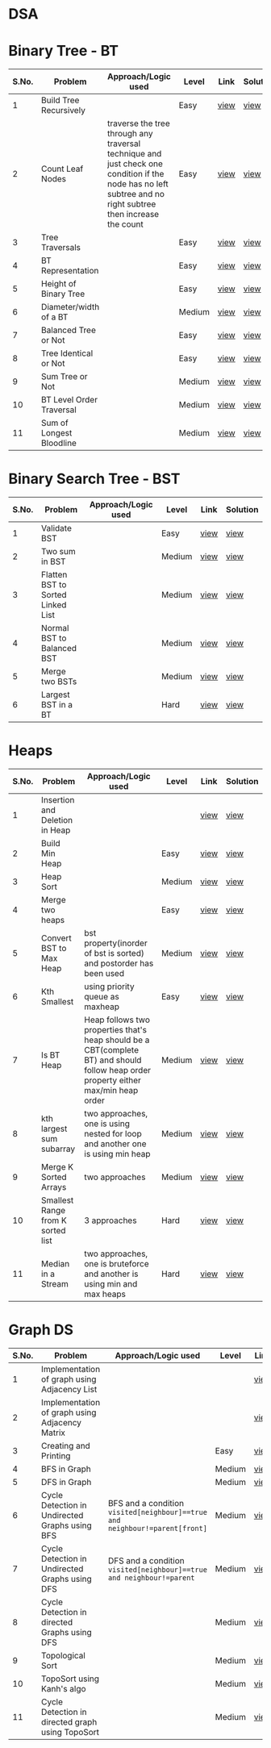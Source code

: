 # DSA

# Binary Tree - BT
S.No. | Problem | Approach/Logic used | Level | Link | Solution |
------|---------|---------------------|-------|------|----------|
1 | Build Tree Recursively  |  | Easy | [view](link) | [view](https://github.com/rishav197/DSA/blob/main/BinaryTree/BuildTree-recursive.cpp) 
2 | Count Leaf Nodes  | traverse the tree through any traversal technique and just check one condition if the node has no left subtree and no right subtree then increase the count | Easy | [view](https://www.naukri.com/code360/problems/count-leaf-nodes_893055?source=youtube&campaign=LoveBabbar_Codestudio&utm_source=youtube&utm_medium=affiliate&utm_campaign=LoveBabbar_Codestudio) | [view](https://github.com/rishav197/DSA/blob/main/BinaryTree/count-leaf-nodes.cpp) 
3 | Tree Traversals |  | Easy | [view](https://www.naukri.com/code360/problems/tree-traversal_981269?utm_source=striver&utm_medium=website&utm_campaign=a_zcoursetuf&nps=true) | [view](https://github.com/rishav197/DSA/blob/main/BinaryTree/Tree-traversals.cpp) 
4 | BT Representation |  | Easy | [view](https://www.geeksforgeeks.org/problems/binary-tree-representation/1?utm_source=youtube&utm_medium=collab_striver_ytdescription&utm_campaign=binary-tree-representation) | [view](https://github.com/rishav197/DSA/blob/main/BinaryTree/BT-representation.cpp) 
5 | Height of Binary Tree |  | Easy | [view](https://leetcode.com/problems/maximum-depth-of-binary-tree/description/) | [view](https://github.com/rishav197/DSA/blob/main/BinaryTree/height-of-BT.cpp) 
6 | Diameter/width of a BT |  | Medium | [view](https://www.geeksforgeeks.org/problems/diameter-of-binary-tree/1) | [view](https://github.com/rishav197/DSA/blob/main/BinaryTree/diameter-of-BT.cpp) 
7 | Balanced Tree or Not |  | Easy | [view](https://www.geeksforgeeks.org/problems/check-for-balanced-tree/1) | [view](https://github.com/rishav197/DSA/blob/main/BinaryTree/check-for-balancedTree.cpp) 
8 | Tree Identical or Not |  | Easy | [view](https://www.geeksforgeeks.org/problems/determine-if-two-trees-are-identical/1) | [view](https://github.com/rishav197/DSA/blob/main/BinaryTree/Tree-Identical-or-Not.cpp) 
9 | Sum Tree or Not |  | Medium | [view](https://www.geeksforgeeks.org/problems/sum-tree/1) | [view](https://github.com/rishav197/DSA/blob/main/BinaryTree/Sum-Tree-or-Not.cpp) 
10 | BT Level Order Traversal |  | Medium | [view](https://leetcode.com/problems/binary-tree-level-order-traversal/description/) | [view](https://github.com/rishav197/DSA/blob/main/BinaryTree/BT-level-order-trsl.cpp) 
11 | Sum of Longest Bloodline |  | Medium | [view](https://www.geeksforgeeks.org/problems/sum-of-the-longest-bloodline-of-a-tree/1) | [view](https://github.com/rishav197/DSA/blob/main/BinaryTree/sum-of-longest-Bloodline.cpp) 



# Binary Search Tree - BST
S.No. | Problem | Approach/Logic used | Level | Link | Solution |
------|---------|---------------------|-------|------|----------|
| 1 | Validate BST |  | Easy | [view](https://www.naukri.com/code360/problems/validate-bst_799483?leftPanelTab=0) | [view](https://github.com/rishav197/DSA/blob/main/BST/Validate-BST.cpp) |
| 2 | Two sum in BST |  | Medium | [view](https://www.naukri.com/code360/problems/two-sum-in-a-bst_1062631?leftPanelTab=0&leftPanelTabValue=PROBLEM) | [view](https://github.com/rishav197/DSA/blob/main/BST/two-sum-in-bst.cpp) |
| 3 | Flatten BST to Sorted Linked List |  | Medium | [view](https://www.naukri.com/code360/problems/flatten-bst-to-a-sorted-list_1169459?leftPanelTab=0&leftPanelTabValue=PROBLEM) | [view](https://github.com/rishav197/DSA/blob/main/BST/Flatten-BST-to-Sorted-LL.cpp) |
| 4 | Normal BST to Balanced BST |  | Medium | [view](https://www.naukri.com/code360/problems/normal-bst-to-balanced-bst_920472?leftPanelTab=0&leftPanelTabValue=PROBLEM) | [view](https://github.com/rishav197/DSA/blob/main/BST/Normal-bst-to-balanced-bst.cpp) |
| 5 | Merge two BSTs |  | Medium | [view](https://www.naukri.com/code360/problems/h_920474?leftPanelTab=0&utm_source=youtube&utm_medium=affiliate&utm_campaign=Lovebabbar) | [view](https://github.com/rishav197/DSA/blob/main/BST/merge-two-bsts.cpp) |
| 6 | Largest BST in a BT |  | Hard | [view](https://www.naukri.com/code360/problems/largest-bst-subtree_893103?leftPanelTab=0&utm_source=youtube&utm_medium=affiliate&utm_campaign=Lovebabbar&leftPanelTabValue=PROBLEM) | [view](https://github.com/rishav197/DSA/blob/main/BST/largest-BST-in-BT.cpp) |



# Heaps
S.No. | Problem | Approach/Logic used | Level | Link | Solution |
------|---------|---------------------|-------|------|----------|
| 1 | Insertion and Deletion in Heap |  |  | [view]() | [view](https://github.com/rishav197/DSA/blob/main/Heaps/Insertion-Deletion-in-heaps.cpp) |
| 2 | Build Min Heap |  | Easy | [view](https://www.naukri.com/code360/problems/build-min-heap_1171167?leftPanelTab=0&utm_source=youtube&utm_medium=affiliate&utm_campaign=Lovebabbar&leftPanelTabValue=PROBLEM) | [view](https://github.com/rishav197/DSA/blob/main/Heaps/build-min-heap.cpp) |
| 3 | Heap Sort |  | Medium | [view](https://leetcode.com/problems/sort-an-array/submissions/1443104945/) | [view](https://github.com/rishav197/DSA/blob/main/Heaps/heap-sort.cpp) |
| 4 | Merge two heaps |  | Easy | [view](https://www.geeksforgeeks.org/problems/merge-two-binary-max-heap0144/1) | [view](https://github.com/rishav197/DSA/blob/main/Heaps/merge-two-heaps.cpp) |
| 5 | Convert BST to Max Heap | bst property(inorder of bst is sorted) and postorder has been used | Medium | [view](https://www.geeksforgeeks.org/problems/bst-to-max-heap/1) | [view](https://github.com/rishav197/DSA/blob/main/Heaps/bst-to-max-heap.cpp) |
| 6 | Kth Smallest | using priority queue as maxheap | Easy | [view](https://www.geeksforgeeks.org/problems/kth-smallest-element5635/1) | [view](https://github.com/rishav197/DSA/blob/main/Heaps/kth-smallest.cpp) |
| 7 | Is BT Heap | Heap follows two properties that's heap should be a CBT(complete BT) and should follow heap order property either max/min heap order | Medium | [view](https://www.geeksforgeeks.org/problems/is-binary-tree-heap/1) | [view](https://github.com/rishav197/DSA/blob/main/Heaps/isBT-heap.cpp) |
| 8 | kth largest sum subarray | two approaches, one is using nested for loop and another one is using min heap | Medium | [view](https://www.naukri.com/code360/problems/k-th-largest-sum-contiguous-subarray_920398?leftPanelTab=0&leftPanelTabValue=PROBLEM) | [view](https://github.com/rishav197/DSA/blob/main/Heaps/kth-largest-sum-subarray.cpp) |
| 9 | Merge K Sorted Arrays | two approaches | Medium | [view](https://www.naukri.com/code360/problems/merge-k-sorted-arrays_975379?leftPanelTab=0&leftPanelTabValue=PROBLEM) | [view](https://github.com/rishav197/DSA/blob/main/Heaps/merge-K-sorted-arrays.cpp) |
| 10 | Smallest Range from K sorted list | 3 approaches | Hard | [view](https://www.naukri.com/code360/problems/smallest-range-from-k-sorted-list_1069356?leftPanelTab=0&leftPanelTabValue=PROBLEM) | [view](https://github.com/rishav197/DSA/blob/main/Heaps/Smallest-range-from-K-sorted-list.cpp) |
| 11 | Median in a Stream | two approaches, one is bruteforce and another is using min and max heaps | Hard | [view](https://www.naukri.com/code360/problems/median-in-a-stream_975268?leftPanelTab=0&leftPanelTabValue=PROBLEM) | [view](https://github.com/rishav197/DSA/blob/main/Heaps/median-in-a-stream.cpp) |


# Graph DS
S.No. | Problem | Approach/Logic used | Level | Link | Solution |
------|---------|---------------------|-------|------|----------|
| 1 | Implementation of graph using Adjacency List |  |  | [view]() | [view](https://github.com/rishav197/DSA/blob/main/Graph/basics-of-graph/adjacency-list.cpp) |
| 2 | Implementation of graph using Adjacency Matrix |  |  | [view]() | [view](https://github.com/rishav197/DSA/blob/main/Graph/basics-of-graph/adjacency-matrix.cpp) |
| 3 | Creating and Printing |  | Easy | [view](https://www.naukri.com/code360/problems/create-a-graph-and-print-it_1214551?topList=love-babbar-dsa-sheet-problems&leftPanelTab=0&leftPanelTabValue=PROBLEM) | [view](https://github.com/rishav197/DSA/blob/main/Graph/basics-of-graph/creating-and-printing.cpp) |
| 4 | BFS in Graph |  | Medium | [view](https://www.naukri.com/code360/problems/bfs-in-graph_973002?topList=love-babbar-dsa-sheet-problems&leftPanelTab=0&leftPanelTabValue=PROBLEM) | [view](https://github.com/rishav197/DSA/blob/main/Graph/BFS-and-DFS/BFS-in-graph.cpp) |
| 5 | DFS in Graph |  | Medium | [view]() | [view](https://github.com/rishav197/DSA/blob/main/Graph/BFS-and-DFS/DFS-in-graph.cpp) |
| 6 | Cycle Detection in Undirected Graphs using BFS | BFS and a condition `visited[neighbour]==true and neighbour!=parent[front]` | Medium | [view](https://www.naukri.com/code360/problems/cycle-detection-in-undirected-graph_1062670?topList=love-babbar-dsa-sheet-problems&leftPanelTab=0&leftPanelTabValue=PROBLEM) | [view](https://github.com/rishav197/DSA/blob/main/Graph/BFS-and-DFS/Cycle-detection-in-undirected-graph-using-BFS.cpp) |
| 7 | Cycle Detection in Undirected Graphs using DFS | DFS and a condition `visited[neighbour]==true and neighbour!=parent` | Medium | [view](https://www.naukri.com/code360/problems/cycle-detection-in-undirected-graph_1062670?topList=love-babbar-dsa-sheet-problems&leftPanelTab=0&leftPanelTabValue=PROBLEM) | [view](https://github.com/rishav197/DSA/blob/main/Graph/BFS-and-DFS/Cycle-detection-in-undirected-graph-using-DFS.cpp) |
| 8 | Cycle Detection in directed Graphs using DFS |  | Medium | [view](https://www.naukri.com/code360/problems/detect-cycle-in-a-directed-graph_1062626?leftPanelTab=0&leftPanelTabValue=PROBLEM) | [view](https://github.com/rishav197/DSA/blob/main/Graph/BFS-and-DFS/Cycle-detection-in-directed-graph-DFS.cpp) |
| 9 | Topological Sort |  | Medium | [view](https://www.naukri.com/code360/problems/topological-sort_982938?topList=love-babbar-dsa-sheet-problems&leftPanelTab=0&leftPanelTabValue=PROBLEM) | [view](https://github.com/rishav197/DSA/blob/main/Graph/Topological-Sort/topoSort-using-DFS.cpp) |
| 10 | TopoSort using Kanh's algo |  | Medium | [view](https://www.naukri.com/code360/problems/topological-sort_982938?topList=love-babbar-dsa-sheet-problems&leftPanelTab=0&leftPanelTabValue=PROBLEM) | [view](https://github.com/rishav197/DSA/blob/main/Graph/Topological-Sort/topoSort-using-Kahns-algo.cpp) |
| 11 | Cycle Detection in directed graph using TopoSort |  | Medium | [view](https://www.naukri.com/code360/problems/detect-cycle-in-a-directed-graph_1062626?leftPanelTab=0&leftPanelTabValue=PROBLEM) | [view](https://github.com/rishav197/DSA/blob/main/Graph/Topological-Sort/cycle-detection-in-directed-graph-using-topoSort.cpp) |



<!--
|1 | Problem   |  | Easy | [view]() | [view]() |
 -->